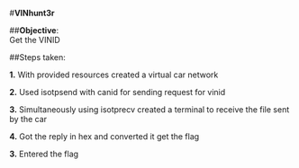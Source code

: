 #**VINhunt3r**<br>

##**Objective**:<br>Get the VINID<br>

##Steps taken:<br>

**1.** With provided resources created a virtual car network<br>

**2.** Used isotpsend with canid for sending request for vinid

**3.** Simultaneously using isotprecv created a terminal to receive the file sent by the car

**4.** Got the reply in hex and converted it get the flag

**3.** Entered the flag

